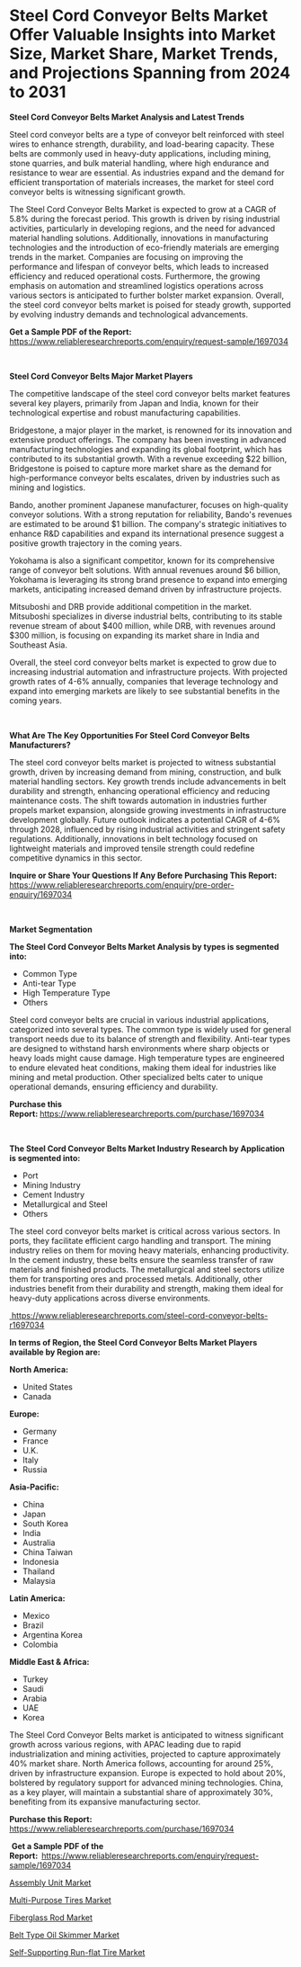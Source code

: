 <p><h1>Steel Cord Conveyor Belts Market Offer Valuable Insights into Market Size, Market Share, Market Trends, and Projections Spanning from 2024 to 2031</h1></p><p><strong>Steel Cord Conveyor Belts Market Analysis and Latest Trends</strong></p>
<p><p>Steel cord conveyor belts are a type of conveyor belt reinforced with steel wires to enhance strength, durability, and load-bearing capacity. These belts are commonly used in heavy-duty applications, including mining, stone quarries, and bulk material handling, where high endurance and resistance to wear are essential. As industries expand and the demand for efficient transportation of materials increases, the market for steel cord conveyor belts is witnessing significant growth.</p><p>The Steel Cord Conveyor Belts Market is expected to grow at a CAGR of 5.8% during the forecast period. This growth is driven by rising industrial activities, particularly in developing regions, and the need for advanced material handling solutions. Additionally, innovations in manufacturing technologies and the introduction of eco-friendly materials are emerging trends in the market. Companies are focusing on improving the performance and lifespan of conveyor belts, which leads to increased efficiency and reduced operational costs. Furthermore, the growing emphasis on automation and streamlined logistics operations across various sectors is anticipated to further bolster market expansion. Overall, the steel cord conveyor belts market is poised for steady growth, supported by evolving industry demands and technological advancements.</p></p>
<p><strong>Get a Sample PDF of the Report:&nbsp;</strong> <a href="https://www.reliableresearchreports.com/enquiry/request-sample/1697034?utm_campaign=16&utm_medium=2&utm_source=Github&utm_content=ia&utm_term=20102024&utm_id=steel-cord-conveyor-belts">https://www.reliableresearchreports.com/enquiry/request-sample/1697034</a></p>
<p>&nbsp;</p>
<p><strong>Steel Cord Conveyor Belts Major Market Players</strong></p>
<p><p>The competitive landscape of the steel cord conveyor belts market features several key players, primarily from Japan and India, known for their technological expertise and robust manufacturing capabilities.</p><p>Bridgestone, a major player in the market, is renowned for its innovation and extensive product offerings. The company has been investing in advanced manufacturing technologies and expanding its global footprint, which has contributed to its substantial growth. With a revenue exceeding $22 billion, Bridgestone is poised to capture more market share as the demand for high-performance conveyor belts escalates, driven by industries such as mining and logistics.</p><p>Bando, another prominent Japanese manufacturer, focuses on high-quality conveyor solutions. With a strong reputation for reliability, Bando's revenues are estimated to be around $1 billion. The company's strategic initiatives to enhance R&D capabilities and expand its international presence suggest a positive growth trajectory in the coming years.</p><p>Yokohama is also a significant competitor, known for its comprehensive range of conveyor belt solutions. With annual revenues around $6 billion, Yokohama is leveraging its strong brand presence to expand into emerging markets, anticipating increased demand driven by infrastructure projects.</p><p>Mitsuboshi and DRB provide additional competition in the market. Mitsuboshi specializes in diverse industrial belts, contributing to its stable revenue stream of about $400 million, while DRB, with revenues around $300 million, is focusing on expanding its market share in India and Southeast Asia.</p><p>Overall, the steel cord conveyor belts market is expected to grow due to increasing industrial automation and infrastructure projects. With projected growth rates of 4-6% annually, companies that leverage technology and expand into emerging markets are likely to see substantial benefits in the coming years.</p></p>
<p>&nbsp;</p>
<p><strong>What Are The Key Opportunities For Steel Cord Conveyor Belts Manufacturers?</strong></p>
<p><p>The steel cord conveyor belts market is projected to witness substantial growth, driven by increasing demand from mining, construction, and bulk material handling sectors. Key growth trends include advancements in belt durability and strength, enhancing operational efficiency and reducing maintenance costs. The shift towards automation in industries further propels market expansion, alongside growing investments in infrastructure development globally. Future outlook indicates a potential CAGR of 4-6% through 2028, influenced by rising industrial activities and stringent safety regulations. Additionally, innovations in belt technology focused on lightweight materials and improved tensile strength could redefine competitive dynamics in this sector.</p></p>
<p><strong>Inquire or Share Your Questions If Any Before Purchasing This Report:</strong> <a href="https://www.reliableresearchreports.com/enquiry/pre-order-enquiry/1697034?utm_campaign=16&utm_medium=2&utm_source=Github&utm_content=ia&utm_term=20102024&utm_id=steel-cord-conveyor-belts">https://www.reliableresearchreports.com/enquiry/pre-order-enquiry/1697034</a></p>
<p>&nbsp;</p>
<p><strong>Market Segmentation</strong></p>
<p><strong>The Steel Cord Conveyor Belts Market Analysis by types is segmented into:</strong></p>
<p><ul><li>Common Type</li><li>Anti-tear Type</li><li>High Temperature Type</li><li>Others</li></ul></p>
<p><p>Steel cord conveyor belts are crucial in various industrial applications, categorized into several types. The common type is widely used for general transport needs due to its balance of strength and flexibility. Anti-tear types are designed to withstand harsh environments where sharp objects or heavy loads might cause damage. High temperature types are engineered to endure elevated heat conditions, making them ideal for industries like mining and metal production. Other specialized belts cater to unique operational demands, ensuring efficiency and durability.</p></p>
<p><strong>Purchase this Report:&nbsp;</strong><a href="https://www.reliableresearchreports.com/purchase/1697034?utm_campaign=16&utm_medium=2&utm_source=Github&utm_content=ia&utm_term=20102024&utm_id=steel-cord-conveyor-belts">https://www.reliableresearchreports.com/purchase/1697034</a></p>
<p>&nbsp;</p>
<p><strong>The Steel Cord Conveyor Belts Market Industry Research by Application is segmented into:</strong></p>
<p><ul><li>Port</li><li>Mining Industry</li><li>Cement Industry</li><li>Metallurgical and Steel</li><li>Others</li></ul></p>
<p><p>The steel cord conveyor belts market is critical across various sectors. In ports, they facilitate efficient cargo handling and transport. The mining industry relies on them for moving heavy materials, enhancing productivity. In the cement industry, these belts ensure the seamless transfer of raw materials and finished products. The metallurgical and steel sectors utilize them for transporting ores and processed metals. Additionally, other industries benefit from their durability and strength, making them ideal for heavy-duty applications across diverse environments.</p></p>
<p><a href="https://www.reliableresearchreports.com/steel-cord-conveyor-belts-r1697034?utm_campaign=16&utm_medium=2&utm_source=Github&utm_content=ia&utm_term=20102024&utm_id=steel-cord-conveyor-belts">&nbsp;https://www.reliableresearchreports.com/steel-cord-conveyor-belts-r1697034</a></p>
<p><strong>In terms of Region, the Steel Cord Conveyor Belts Market Players available by Region are:</strong></p>
<p>
    <p> <strong> North America: </strong>
        <ul>
            <li>United States</li>
            <li>Canada</li>
        </ul>
        </p> 
    <p> <strong> Europe: </strong>
        <ul>
            <li>Germany</li>
            <li>France</li>
            <li>U.K.</li>
            <li>Italy</li>
            <li>Russia</li>
        </ul>
        </p> 
    <p> <strong> Asia-Pacific: </strong>
        <ul>
            <li>China</li>
            <li>Japan</li>
            <li>South Korea</li>
            <li>India</li>
            <li>Australia</li>
            <li>China Taiwan</li>
            <li>Indonesia</li>
            <li>Thailand</li>
            <li>Malaysia</li>
        </ul>
        </p> 
    <p> <strong> Latin America: </strong>
        <ul>
            <li>Mexico</li>
            <li>Brazil</li>
            <li>Argentina Korea</li>
            <li>Colombia</li>
        </ul>
        </p> 
    <p> <strong> Middle East & Africa: </strong>
        <ul>
            <li>Turkey</li>
            <li>Saudi</li>
            <li>Arabia</li>
            <li>UAE</li>
            <li>Korea</li>
        </ul>
    </p>
    </p>
<p><p>The Steel Cord Conveyor Belts market is anticipated to witness significant growth across various regions, with APAC leading due to rapid industrialization and mining activities, projected to capture approximately 40% market share. North America follows, accounting for around 25%, driven by infrastructure expansion. Europe is expected to hold about 20%, bolstered by regulatory support for advanced mining technologies. China, as a key player, will maintain a substantial share of approximately 30%, benefiting from its expansive manufacturing sector.</p></p>
<p><strong>Purchase this Report: </strong><a href="https://www.reliableresearchreports.com/purchase/1697034?utm_campaign=16&utm_medium=2&utm_source=Github&utm_content=ia&utm_term=20102024&utm_id=steel-cord-conveyor-belts">https://www.reliableresearchreports.com/purchase/1697034</a></p>
<p>&nbsp;<strong>Get a Sample PDF of the Report:&nbsp;&nbsp;</strong><a href="https://www.reliableresearchreports.com/enquiry/request-sample/1697034?utm_campaign=16&utm_medium=2&utm_source=Github&utm_content=ia&utm_term=20102024&utm_id=steel-cord-conveyor-belts">https://www.reliableresearchreports.com/enquiry/request-sample/1697034</a></p>
<p><strong></strong></p>
<p><p><a href="https://issuu.com/reportprime-2/docs/assembly-unit-market-size-2030.pptx_71ba44ff681597?utm_campaign=16&utm_medium=2&utm_source=Github&utm_content=ia&utm_term=20102024&utm_id=steel-cord-conveyor-belts">Assembly Unit Market</a></p><p><a href="https://github.com/cecilahoi7/Market-Research-Report-List-1/blob/main/multi-purpose-tires-market.md?utm_campaign=16&utm_medium=2&utm_source=Github&utm_content=ia&utm_term=20102024&utm_id=steel-cord-conveyor-belts">Multi-Purpose Tires Market</a></p><p><a href="https://medium.com/@caren0ps/digital-transformation-in-the-fiberglass-rod-industry-market-opportunities-and-challenges-e9cf47c08932?utm_campaign=16&utm_medium=2&utm_source=Github&utm_content=ia&utm_term=20102024&utm_id=steel-cord-conveyor-belts">Fiberglass Rod Market</a></p><p><a href="https://issuu.com/reportprime-2/docs/belt-type-oil-skimmer-market-size-2_1638d94d964ebc?utm_campaign=16&utm_medium=2&utm_source=Github&utm_content=ia&utm_term=20102024&utm_id=steel-cord-conveyor-belts">Belt Type Oil Skimmer Market</a></p><p><a href="https://github.com/boringzqthorperec/Market-Research-Report-List-1/blob/main/self-supporting-run-flat-tire-market.md?utm_campaign=16&utm_medium=2&utm_source=Github&utm_content=ia&utm_term=20102024&utm_id=steel-cord-conveyor-belts">Self-Supporting Run-flat Tire Market</a></p></p>